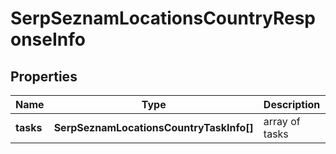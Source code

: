 # SerpSeznamLocationsCountryResponseInfo

## Properties

| Name | Type | Description | Notes |
|------------ | ------------- | ------------- | -------------|
**tasks** | **SerpSeznamLocationsCountryTaskInfo[]** | array of tasks |[optional]|